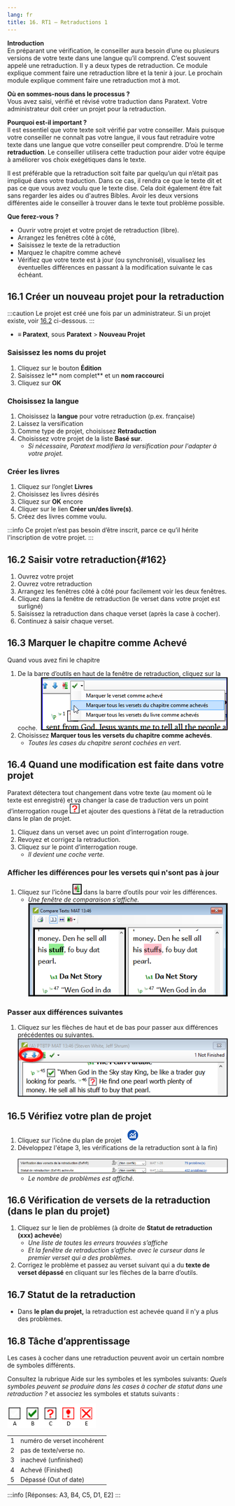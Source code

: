 ```yaml
---
lang: fr
title: 16. RT1 – Retraductions 1
---
```

**Introduction**  
En préparant une vérification, le conseiller aura besoin d’une ou plusieurs versions de votre texte dans une langue qu’il comprend. C’est souvent appelé une retraduction. Il y a deux types de retraduction. Ce module explique comment faire une retraduction libre et la tenir à jour. Le prochain module explique comment faire une retraduction mot à mot.

**Où en sommes-nous dans le processus ?**  
Vous avez saisi, vérifié et révisé votre traduction dans Paratext. Votre administrateur doit créer un projet pour la retraduction.

**Pourquoi est-il important ?**  
Il est essentiel que votre texte soit vérifié par votre conseiller. Mais puisque votre conseiller ne connaît pas votre langue, il vous faut retraduire votre texte dans une langue que votre conseiller peut comprendre. D’où le terme **retraduction**. Le conseiller utilisera cette traduction pour aider votre équipe à améliorer vos choix exégétiques dans le texte.

Il est préférable que la retraduction soit faite par quelqu’un qui n’était pas impliqué dans votre traduction. Dans ce cas, il rendra ce que le texte dit et pas ce que vous avez voulu que le texte dise. Cela doit également être fait sans regarder les aides ou d'autres Bibles. Avoir les deux versions différentes aide le conseiller à trouver dans le texte tout problème possible.



**Que ferez-vous ?**  
-  Ouvrir votre projet et votre projet de retraduction (libre).
-  Arrangez les fenêtres côté à côté,
-  Saisissez le texte de la retraduction
-  Marquez le chapitre comme achevé
-  Vérifiez que votre texte est à jour (ou synchronisé), visualisez les éventuelles différences en passant à la modification suivante le cas échéant.

## 16.1 Créer un nouveau projet pour la retraduction

:::caution
Le projet est créé une fois par un administrateur. Si un projet existe, voir [16.2](#162) ci-dessous. 
:::

- **≡ Paratext**, sous **Paratext** \> **Nouveau Projet**

### Saisissez les noms du projet
1. Cliquez sur le bouton **Édition**
2. Saisissez le** nom complet** et un **nom raccourci**
3. Cliquez sur **OK**

### Choisissez la langue
1. Choisissez la **langue** pour votre retraduction (p.ex. française)
5. Laissez la versification
6. Comme type de projet, choisissez **Retraduction** 
7. Choisissez votre projet de la liste **Basé sur**.  
   - *Si nécessaire, Paratext modifiera la versification pour l'adapter à votre projet.*

### Créer les livres
1. Cliquez sur l’onglet **Livres**
2.  Choisissez les livres désirés
3.  Cliquez sur **OK** encore
4.  Cliquer sur le lien **Créer un/des livre(s)**.
5.  Créez des livres comme voulu.

:::info
Ce projet n’est pas besoin d’être inscrit, parce ce qu’il hérite l'inscription de votre projet.
:::

## 16.2 Saisir votre retraduction{#162}

1. Ouvrez votre projet
1. Ouvrez votre retraduction
1. Arrangez les fenêtres côté à côté pour facilement voir les deux fenêtres.
1. Cliquez dans la fenêtre de retraduction (le verset dans votre projet est surligné)
1. Saisissez la retraduction dans chaque verset (après la case à cocher).
1. Continuez à saisir chaque verset.

## 16.3 Marquer le chapitre comme Achevé

Quand vous avez fini le chapitre
1. De la barre d’outils en haut de la fenêtre de retraduction, cliquez sur la coche.
  ![](../media/fa91cc9ca5da7849a9d3521c106974f4.png)
1. Choisissez **Marquer tous les versets du chapitre comme achevés**.  
   -  *Toutes les cases du chapitre seront cochées en vert*.

## 16.4 Quand une modification est faite dans votre projet

Paratext détectera tout changement dans votre texte (au moment où le texte est enregistré) et va changer la case de traduction vers un point d’interrogation rouge ![](../media/fd2a2899133a5e6932581c91e4a3f0e3.png) et ajouter des questions à l’état de la retraduction dans le plan de projet.

1. Cliquez dans un verset avec un point d’interrogation rouge.
1. Revoyez et corrigez la retraduction.
1. Cliquez sur le point d’interrogation rouge.  
   -  *Il devient une coche verte.*

### Afficher les différences pour les versets qui n'sont pas à jour
1. Cliquez sur l’icône ![](../media/5b9af43b92e2984dfe2614a1d297c3dd.png) dans la barre d’outils pour voir les différences.  
    -  *Une fenêtre de comparaison s’affiche.*
    ![](../media/4c4861961bdc6b29ac2b12df524933af.png)

### Passer aux différences suivantes
1. Cliquez sur les flèches de haut et de bas pour passer aux différences précédentes ou suivantes.
    ![](../media/66e34d402a20c35065e728c76462356f.png)

## 16.5 Vérifiez votre plan de projet

1. Cliquez sur l’icône du plan de projet ![](../media/d4f73d4e85851f0a7038bdd7f203d5f5.png)
1. Développez l'étape 3, les vérifications de la retraduction sont à la fin)  
   ![](../media/51e432962bdc525142b1e8b23fec5ebe.png)  
     -  *Le nombre de problèmes est affiché.*

## 16.6 Vérification de versets de la retraduction (dans le plan du projet)

1. Cliquez sur le lien de problèmes (à droite de **Statut de retraduction (xxx) achevée**)  
     -  *Une liste de toutes les erreurs trouvées s’affiche*
     - *Et la fenêtre de retraduction s’affiche avec le curseur dans le premier verset qui a des problèmes.*
1. Corrigez le problème et passez au verset suivant qui a du **texte de verset dépassé** en cliquant sur les flèches de la barre d’outils.
 

## 16.7 Statut de la retraduction 

- Dans **le plan du projet,** la retraduction est achevée quand il n'y a plus des problèmes.

## 16.8 Tâche d’apprentissage

Les cases à cocher dans une retraduction peuvent avoir un certain nombre de symboles différents.

Consultez la rubrique Aide sur les symboles et les symboles suivants: *Quels symboles peuvent se produire dans les cases à cocher de statut dans une retraduction ?* et associez les symboles et statuts suivants :


![](../media/ABCDE.png)

|  |    |
|--|----------|
| 1 | numéro de verset incohérent |
| 2 | pas de texte/verse no.      |
| 3 | inachevé (unfinished)       |
| 4 | Achevé (Finished)           |
| 5 | Dépassé (Out of date)       |

:::info
[Réponses: A3, B4, C5, D1, E2]
:::